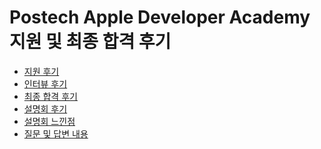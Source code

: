 # Postech Apple Developer Academy 지원 및 최종 합격 후기

* [지원 후기](https://github.com/Hschan2/Postech-Apple-Developer-Academy/blob/main/%EC%A7%80%EC%9B%90%20%ED%9B%84%EA%B8%B0.md)
* [인터뷰 후기](https://github.com/Hschan2/Postech-Apple-Developer-Academy/blob/main/%EC%9D%B8%ED%84%B0%EB%B7%B0%20%ED%9B%84%EA%B8%B0.md)
* [최종 합격 후기]()
* [설명회 후기]()
* [설명회 느낀점]()
* [질문 및 답변 내용]()
